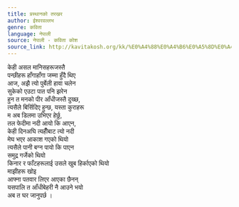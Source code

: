 ```yaml
---
title: प्रस्थानको तरखर
author: ईश्वरवल्लभ
genre: कविता
language: नेपाली
source: नेपाली - कविता कोश
source_link: http://kavitakosh.org/kk/%E0%A4%88%E0%A4%B6%E0%A5%8D%E0%A4%B5%E0%A4%B0%E0%A4%B5%E0%A4%B2%E0%A5%8D%E0%A4%B2%E0%A4%AD
---
```


केही असल मानिसहरूजस्तै  
पन्छीहरू हाँगाहाँगा जम्मा हुँदै थिए  
आज, अझै त्यो पुर्बेली हावा चलेन  
सुकेको एउटा पात पनि झरेन  
हुन त मनको पीर आँधीजस्तै दुख्छ,  
त्यसैले बिर्सिदिए हुन्छ, यस्ता कुराहरू  
म अब डिलमा उभिएर हेर्छु,  
तल फेदीमा नदी आयो कि आएन,  
केही दिनअघि त्यहीँबाट त्यो नदी  
मेघ भएर आकाश गएको थियो  
त्यसैले पानी बग्न पायो कि पाएन  
समुद्र गर्जेको थियो  
किनार र फाँटहरूलाई उसले खुब हिर्काएको थियो  
माझीहरू खोइ  
आफ्ना पतवार लिएर आएका छैनन्  
यसपालि त आँधीबेहरी नै आउने भयो  
अब त घर जानुपर्छ ।

